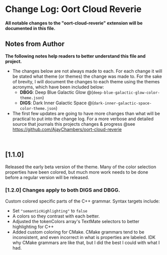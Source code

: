# Change Log: Oort Cloud Reverie

**All notable changes to the "oort-cloud-reverie" extension will be documented in this file.**

## Notes from Author
**The following notes help readers to better understand this file and project.**
- The changes below are not always made to each. For each change it will be stated what theme (or themes) the change was made to. For the sake of brevity, I will document the changes to each theme using the themes acronyms, which have been included below: 
    - **DBGG**: Deep Blue Galactic Glow  @(`deep-blue-galactic-glow-color-theme.json`)
    - **DIGS**: Dark Inner Galactic Space @(`dark-inner-galactic-space-color-theme.json`)
- The first few updates are going to have more changes than what will be practical to put into the change log. For a more verbose and detailed source that journals this projects changes & progress @see https://github.com/AjayChambers/oort-cloud-reverie   


<br>

## [1.1.0] 
Released the early beta version of the theme. Many of the color selection properties have been colored, but much more work needs to be done before a regular version will be released.

### [1.2.0] Changes apply to both DIGS and DBGG.
Custom colored specific parts of the C++ grammar. Syntax targets include:
- Set `"semanticHighlighting"` to `false`
- A colors so they contrast with each better.
- Adjusted the tokenColors array's TextMate selectors to better highlighting for C++
- Added custom coloring for CMake. CMake grammars tend to be inconsistent, and even incorrect in what is properties are labeled. IDK why CMake grammars are like that, but I did the best I could with what I had. 